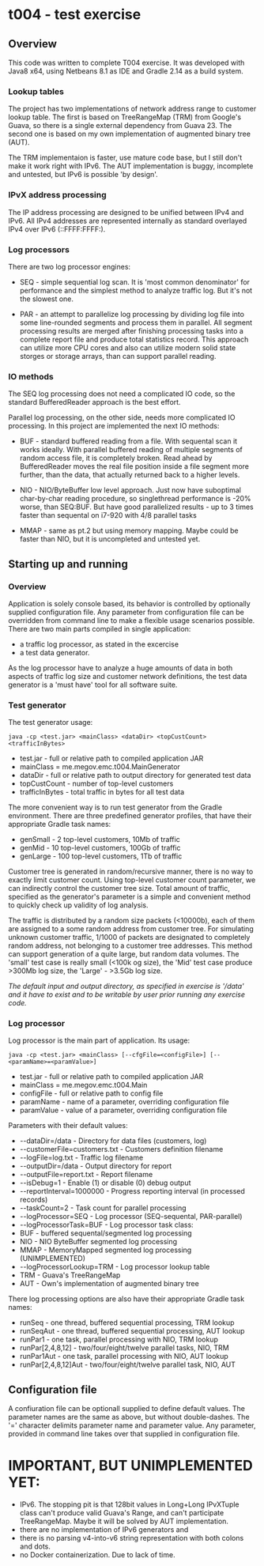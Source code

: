 # t004 - test exercise

## Overview

This code was written to complete T004 exercise. It was developed with Java8 x64,
using Netbeans 8.1 as IDE and Gradle 2.14 as a build system.

### Lookup tables

The project has two implementations of network address range to customer lookup table.
The first is based on TreeRangeMap (TRM) from Google's Guava, so there is a single 
external dependency from Guava 23. The second one is based on my own implementation 
of augmented binary tree (AUT).

The TRM implementaion is faster, use mature code base, but I still don't make it
work right with IPv6. The AUT implementation is buggy, incomplete and untested, but
IPv6 is possible 'by design'.

### IPvX address processing

The IP address processing are designed to be unified between IPv4 and IPv6. All IPv4 
addresses are represented internally as standard overlayed IPv4 over IPv6 (::FFFF:FFFF:<IPv4>).

### Log processors

There are two log processor engines:

 - SEQ - simple sequential log scan. It is 'most common denominator' for performance
and the simplest method to analyze traffic log. But it's not the slowest one.

 - PAR - an attempt to parallelize log processing by dividing log file into some 
line-rounded segments and process them in parallel. All segment processing results 
are merged after finishing processing tasks into a complete report file and produce
total statistics record. This approach can utilize more CPU cores and also can utilize
modern solid state storges or storage arrays, than can support parallel reading.

### IO methods

The SEQ log processing does not need a complicated IO code, so the standard BufferedReader
approach is the best effort.

Parallel log processing, on the other side, needs more complicated IO processing.
In this project are implemented the next IO methods:

 - BUF - standard buffered reading from a file. With sequental scan it works ideally.
With parallel buffered reading of multiple segments of random access file, it is 
completely broken. Read ahead by BufferedReader moves the real file position inside a 
file segment more further, than the data, that actually returned back to a higher levels.

 - NIO - NIO/ByteBuffer low level approach. Just now have suboptimal char-by-char reading 
procedure, so singlethread performance is -20% worse, than SEQ:BUF. But have good 
parallelized results - up to 3 times faster than sequental on i7-920 with 4/8 parallel tasks

 - MMAP - same as pt.2 but using memory mapping. Maybe could be faster than NIO, but it is
uncompleted and untested yet.

## Starting up and running

### Overview

Application is solely console based, its behavior is controlled by optionally
supplied configuration file. Any parameter from configuration file can be overridden
from command line to make a flexible usage scenarios possible. There are two main 
parts compiled in single application: 
 - a traffic log processor, as stated in the excercise
 - a test data generator. 

As the log processor have to analyze a huge amounts of data in both aspects of traffic 
log size and customer network definitions, the test data generator is a 'must have' tool
for all software suite.

### Test generator

The test generator usage:

```
java -cp <test.jar> <mainClass> <dataDir> <topCustCount> <trafficInBytes>
```
 - test.jar - full or relative path to compiled application JAR
 - mainClass = me.megov.emc.t004.MainGenerator
 - dataDir - full or relative path to output directory for generated test data
 - topCustCount - number of top-level customers
 - trafficInBytes - total traffic in bytes for all test data

The more convenient way is to run test generator from the Gradle environment. 
There are three predefined generator profiles, that have their appropriate Gradle task names:

 - genSmall - 2 top-level customers, 10Mb of traffic
 - genMid - 10 top-level customers, 100Gb of traffic
 - genLarge - 100 top-level customers, 1Tb of traffic

Customer tree is generated in random/recursive manner, there is no way to exactly
limit customer count. Using top-level customer count parameter, we can indirectly
control the customer tree size. Total amount of traffic, specified as the generator's
parameter is a simple and convenient method to quickly check up validity of log analysis.

The traffic is distributed by a random size packets (<10000b), each of them are 
assigned to a some random address from customer tree. For simulating unknown customer
traffic, 1/1000 of packets are designated to completely random address, not belonging
to a customer tree addresses. This method can support generation of a quite large,
but random data volumes. The 'small' test case is really small (<100k og size), 
the 'Mid' test case produce >300Mb log size, the 'Large' - >3.5Gb log size.

*The default input and output directory, as specified in exercise is '/data' and it 
have to exist and to be writable by user prior running any exercise code.*

### Log processor

Log processor is the main part of application. Its usage:

```
java -cp <test.jar> <mainClass> [--cfgFile=<configFile>] [--<paramName>=<paramValue>]
```

 - test.jar - full or relative path to compiled application JAR
 - mainClass = me.megov.emc.t004.Main
 - configFile - full or relative path to config file
 - paramName - name of a parameter, overriding configuration file
 - paramValue - value of a parameter, overriding configuration file

Parameters with their default values:

 - --dataDir=/data              - Directory for data files (customers, log)
 - --customerFile=customers.txt - Customers definition filename
 - --logFile=log.txt            - Traffic log filename
 - --outputDir=/data            - Output directory for report
 - --outputFile=report.txt      - Report filename
 - --isDebug=1                  - Enable (1) or disable (0) debug output
 - --reportInterval=1000000     - Progress reporting interval (in processed records)
 - --taskCount=2                - Task count for parallel processing
 - --logProcessor=SEQ           - Log processor (SEQ-sequental, PAR-parallel)
 - --logProcessorTask=BUF       - Log processor task class:
  - BUF 		- buffered sequental/segmented log processing
  - NIO			- NIO ByteBuffer segmented log processing
  - MMAP 		- MemoryMapped segmented log processing (UNIMPLEMENTED)
 - --logProcessorLookup=TRM     - Log processor lookup table
  - TRM 		- Guava's TreeRangeMap
  - AUT			- Own's implementation of augmented binary tree

There log processing options are also have their appropriate Gradle task names:
 - runSeq - one thread, buffered sequential processing, TRM lookup
 - runSeqAut - one thread, buffered sequential processing, AUT lookup
 - runPar1 - one task, parallel processing with NIO, TRM lookup
 - runPar[2,4,8,12] - two/four/eight/twelve parallel tasks, NIO, TRM
 - runPar1Aut - one task, parallel processing with NIO, AUT lookup
 - runPar[2,4,8,12]Aut - two/four/eight/twelve parallel task, NIO, AUT

## Configuration file

A confiuration file can be optionall supplied to define default values.
The parameter names are the same as above, but without double-dashes.
The '=' character delimits parameter name and parameter value. Any parameter, 
provided in command line takes over that supplied in configuration file.

# IMPORTANT, BUT UNIMPLEMENTED YET:
 - IPv6. The stopping pit is that 128bit values in Long+Long IPvXTuple class 
can't produce valid Guava's Range, and can't participate TreeRangeMap. Maybe it
will be solved by AUT implementation.
 - there are no implementation of IPv6 generators and 
 - there is no parsing v4-into-v6 string representation with both colons and dots.
 - no Docker containerization. Due to lack of time.

